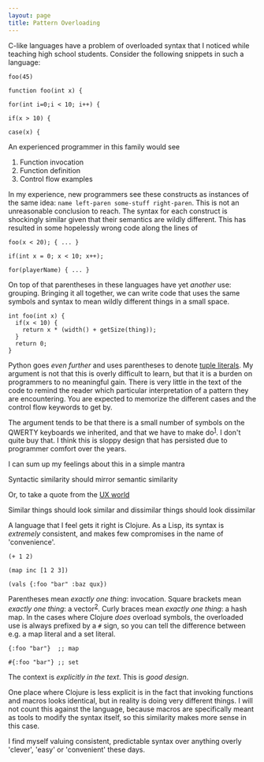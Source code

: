 ```yaml
---
layout: page
title: Pattern Overloading
--- 
```


C-like languages have a problem of overloaded syntax that I noticed while teaching high school students. Consider the following snippets in such a language:

    foo(45)
    
    function foo(int x) {
    
    for(int i=0;i < 10; i++) {
    
    if(x > 10) {
    
    case(x) {

An experienced programmer in this family would see

1. Function invocation
2. Function definition
3. Control flow examples

In my experience, new programmers see these constructs as instances of the same idea: `name left-paren some-stuff right-paren`. This is not an unreasonable conclusion to reach. The syntax for each construct is shockingly similar given that their semantics are wildly different. This has resulted in some hopelessly wrong code along the lines of

    foo(x < 20); { ... }
    
    if(int x = 0; x < 10; x++);

    for(playerName) { ... }
    
On top of that parentheses in these languages have yet *another* use: grouping. Bringing it all together, we can write code that uses the same symbols and syntax to mean wildly different things in a small space.

    int foo(int x) {
      if(x < 10) {
        return x * (width() + getSize(thing));
      }
      return 0;
    }

Python goes *even further* and uses parentheses to denote [tuple literals](https://docs.python.org/2/tutorial/datastructures.html#tuples-and-sequences). My argument is not that this is overly difficult to learn, but that it is a burden on programmers to no meaningful gain. There is very little in the text of the code to remind the reader which particular interpretation of a pattern they are encountering. You are expected to memorize the different cases and the control flow keywords to get by.

The argument tends to be that there is a small number of symbols on the QWERTY keyboards we inherited, and that we have to make do<sup>[1]</sup>. I don't quite buy that. I think this is sloppy design that has persisted due to programmer comfort over the years.

I can sum up my feelings about this in a simple mantra

<aside> Syntactic similarity should mirror semantic similarity </aside>

Or, to take a quote from the [UX world](https://userexperiences.co/clarity-in-the-details-design-ui-with-more-dimensions-ae1fa1473863)

<aside> Similar things should look similar and dissimilar things should look dissimilar </aside>

A language that I feel gets it right is Clojure. As a Lisp, its syntax is *extremely* consistent, and makes few compromises in the name of 'convenience'.

    (+ 1 2)
    
    (map inc [1 2 3])
    
    (vals {:foo "bar" :baz qux})
    
Parentheses mean *exactly one thing*: invocation. Square brackets mean *exactly one thing*: a vector<sup>[2]</sup>. Curly braces mean *exactly one thing*: a hash map. In the cases where Clojure *does* overload symbols, the overloaded use is always prefixed by a `#` sign, so you can tell the difference between e.g. a map literal and a set literal.

    {:foo "bar"}  ;; map
    
    #{:foo "bar"} ;; set

The context is *explicitly in the text*. This is *good design*.

One place where Clojure is less explicit is in the fact that invoking functions and macros looks identical, but in reality is doing very different things. I will not count this against the language, because macros are specifically meant as tools to modify the syntax itself, so this similarity makes more sense in this case.

I find myself valuing consistent, predictable syntax over anything overly 'clever', 'easy' or 'convenient' these days.

[1]: https://twitter.com/joshheadapohl/status/661357777001062401
[2]: https://twitter.com/johanatan/status/661309416122089472